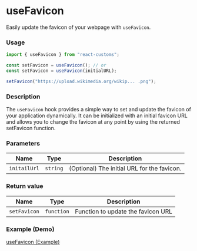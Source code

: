 # useFavicon

Easily update the favicon of your webpage with `useFavicon`.

### Usage

```jsx
import { useFavicon } from "react-customs";

const setFavicon = useFavicon(); // or
const setFavicon = useFavicon(initialURL);

setFavicon("https://upload.wikimedia.org/wikip... .png");
```

### Description

The `useFavicon` hook provides a simple way to set and update the favicon of your application dynamically. It can be initialized with an initial favicon URL and allows you to change the favicon at any point by using the returned setFavicon function.

### Parameters

| Name         | Type     | Description                                 |
| ------------ | -------- | ------------------------------------------- |
| `initailUrl` | `string` | (Optional) The initial URL for the favicon. |

### Return value

| Name         | Type       | Description                        |
| ------------ | ---------- | ---------------------------------- |
| `setFavicon` | `function` | Function to update the favicon URL |

### Example (Demo)

<a href="https://use-favicon.pages.dev/" target="_blank">useFavicon (Example)</a>
